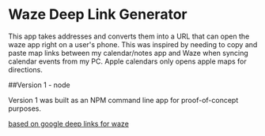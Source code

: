 # Waze Deep Link Generator

This app takes addresses and converts them into a URL that can open the waze app right on a user's phone. This was inspired by needing to copy and paste map links between my calendar/notes app and Waze when syncing calendar events from my PC. Apple calendars only opens apple maps for directions. 

##Version 1 - node

Version 1 was built as an NPM command line app for proof-of-concept purposes.



[based on google deep links for waze](https://developers.google.com/waze/deeplinks/)

